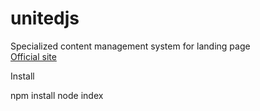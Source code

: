 # unitedjs
Specialized content management system for landing page<br/>
[Official site](http://unitedjs.ru/)


Install

npm install
node index
